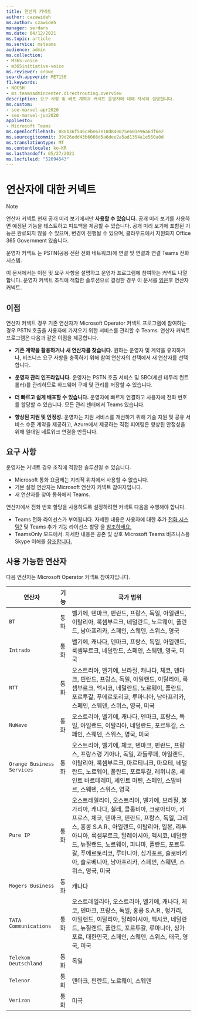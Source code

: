 ```yaml
---
title: 연산자 커넥트
author: cazawideh
ms.author: czawideh
manager: serdars
ms.date: 04/12/2021
ms.topic: article
ms.service: msteams
audience: admin
ms.collection:
- M365-voice
- m365initiative-voice
ms.reviewer: crowe
search.appverid: MET150
f1.keywords:
- NOCSH
- ms.teamsadmincenter.directrouting.overview
description: 요구 사항 및 배포 계획과 커넥트 운영자에 대해 자세히 설명합니다.
ms.custom:
- seo-marvel-apr2020
- seo-marvel-jun2020
appliesto:
- Microsoft Teams
ms.openlocfilehash: 088b36f546cebe67e10d840075e601e96a6df6e2
ms.sourcegitcommit: 39d26edd43b6066d5a6dee2a5ad1354a1e560a0d
ms.translationtype: MT
ms.contentlocale: ko-KR
ms.lasthandoff: 05/27/2021
ms.locfileid: "52694543"
---
```

# <a name="plan-for-operator-connect"></a>연산자에 대한 커넥트

>[!NOTE]
>연산자 커넥트 현재 공개 미리 보기에서만 **사용할 수 있습니다.** 공개 미리 보기를 사용하면 예정된 기능을 테스트하고 피드백을 제공할 수 있습니다. 공개 미리 보기에 포함된 기능은 완료되지 않을 수 있으며, 변경이 진행될 수 있으며, 클라우드에서 지원되지 Office 365 Government 있습니다.

운영자 커넥트 는 PSTN(공용 전환 전화 네트워크)에 연결 및 연결과 연결 Teams 전화 시스템.  

이 문서에서는 이점 및 요구 사항을 설명하고 운영자 프로그램에 참여하는 커넥트 나열합니다.  운영자 커넥트 조직에 적합한 솔루션으로 결정한 경우 이 문서를 [읽은](operator-connect-configure.md)후 연산자 커넥트.  

## <a name="benefits"></a>이점

연산자 커넥트 경우 기존 연산자가 Microsoft Operator 커넥트 프로그램에 참여하는 경우 PSTN 호출을 사용자에 가져오기 위한 서비스를 관리할 수 Teams. 연산자 커넥트 프로그램은 다음과 같은 이점을 제공합니다.

- **기존 계약을 활용하거나 새 연산자를 찾습니다.** 원하는 운영자 및 계약을 유지하거나, 비즈니스 요구 사항을 충족하기 위해 참여 연산자의 선택에서 새 연산자를 선택합니다.

- **운영자 관리 인프라입니다.** 운영자는 PSTN 호출 서비스 및 SBC(세션 테두리 컨트롤러)를 관리하므로 하드웨어 구매 및 관리를 저장할 수 있습니다.

- **더 빠르고 쉽게 배포할 수 있습니다.** 운영자에 빠르게 연결하고 사용자에 전화 번호를 할당할 수 있습니다. 모든 관리 센터에서 Teams 있습니다.

- **향상된 지원 및 안정성.** 운영자는 지원 서비스를 개선하기 위해 기술 지원 및 공유 서비스 수준 계약을 제공하고, Azure에서 제공하는 직접 피어링은 향상된 안정성을 위해 일대일 네트워크 연결을 만듭니다.

## <a name="requirements"></a>요구 사항

 운영자는 커넥트 경우 조직에 적합한 솔루션일 수 있습니다.

- Microsoft 통화 요금제는 지리적 위치에서 사용할 수 없습니다.
- 기본 설정 연산자는 Microsoft 연산자 커넥트 참여자입니다.
- 새 연산자를 찾아 통화에서 Teams.

연산자에서 전화 번호 할당을 사용하도록 설정하려면 커넥트 다음을 수행해야 합니다.

- Teams 전화 라이선스가 부여됩니다. 자세한 내용은 사용자에 대한 추가 [전화 시스템?](what-is-phone-system-in-office-365.md) 및 Teams 추가 기능 라이선스 할당 을 [참조하세요.](teams-add-on-licensing/assign-teams-add-on-licenses.md)
- TeamsOnly 모드에서. 자세한 내용은 공존 및 상호 Microsoft Teams 비즈니스용 Skype 이해를 [참조합니다.](teams-and-skypeforbusiness-coexistence-and-interoperability.md)

## <a name="available-operators"></a>사용 가능한 연산자

다음 연산자는 Microsoft Operator 커넥트 참여자입니다.

| 연산자 | 기능 | 국가 범위 |
| --- | --- | --- |
| `BT`  | 통화 | 벨기에, 덴마크, 핀란드, 프랑스, 독일, 아일랜드, 이탈리아, 룩셈부르크, 네덜란드, 노르웨이, 폴란드, 남아프리카, 스페인, 스웨덴, 스위스, 영국 |
| `Intrado` | 통화 | 벨기에, 캐나다, 덴마크, 프랑스, 독일, 아일랜드, 룩셈부르크, 네덜란드, 스페인, 스웨덴, 영국, 미국  |
| `NTT`  | 통화 | 오스트리아, 벨기에, 브라질, 캐나다, 체코, 덴마크, 핀란드, 프랑스, 독일, 아일랜드, 이탈리아, 룩셈부르크, 멕시코, 네덜란드, 노르웨이, 폴란드, 포르투갈, 푸에르토리코, 루마니아, 남아프리카, 스페인, 스웨덴, 스위스, 영국, 미국 |
| `NuWave` | 통화 | 오스트리아, 벨기에, 캐나다, 덴마크, 프랑스, 독일, 아일랜드, 이탈리아, 네덜란드, 포르투갈, 스페인, 스웨덴, 스위스, 영국, 미국   |
| `Orange Business Services` | 통화 | 오스트리아, 벨기에, 체코, 덴마크, 핀란드, 프랑스, 프랑스령 기아나, 독일, 과들루페, 아일랜드, 이탈리아, 룩셈부르크, 마르티니크, 마요테, 네덜란드, 노르웨이, 폴란드, 포르투갈, 레위니온, 세인트 바르테레미, 세인트 마틴, 스페인, 스발바르, 스웨덴, 스위스, 영국  |
| `Pure IP` | 통화 | 오스트레일리아, 오스트리아, 벨기에, 브라질, 불가리아, 캐나다, 칠레, 콜롬비아, 크로아티아, 키프로스, 체코, 덴마크, 핀란드, 프랑스, 독일, 그리스, 홍콩 S.A.R., 아일랜드, 이탈리아, 일본, 리투아니아, 룩셈부르크, 말레이시아, 멕시코, 네덜란드, 뉴질랜드, 노르웨이, 파나마, 폴란드, 포르투갈, 푸에르토리코, 루마니아, 싱가포르, 슬로바키아, 슬로베니아, 남아프리카, 스페인, 스웨덴, 스위스, 영국, 미국  |
| `Rogers Business` | 통화 | 캐나다  |
| `TATA Communications` | 통화 | 오스트레일리아, 오스트리아, 벨기에, 캐나다, 체코, 덴마크, 프랑스, 독일, 홍콩 S.A.R., 헝가리, 아일랜드, 이탈리아, 말레이시아, 멕시코, 네덜란드, 뉴질랜드, 폴란드, 포르투갈, 루마니아, 싱가포르, 대한민국, 스페인, 스웨덴, 스위스, 태국, 영국, 미국 |
| `Telekom Deutschland` | 통화 | 독일  |
| `Telenor` | 통화 | 덴마크, 핀란드, 노르웨이, 스웨덴  |
| `Verizon` | 통화 | 미국 |
